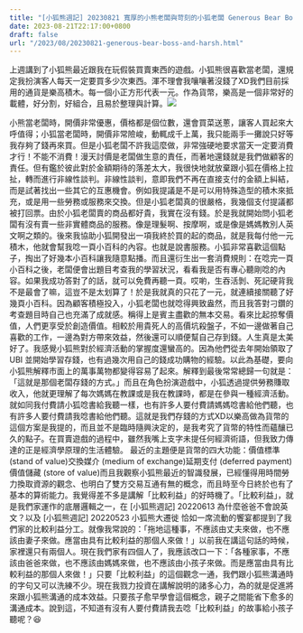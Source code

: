 ```yaml
---
title: "[小狐熊週記] 20230821 寬厚的小熊老闆與苛刻的小狐老闆 Generous Bear Boss and Harsh Fox Boss"
date: 2023-08-21T22:17:00+0800
draft: false
url: "/2023/08/20230821-generous-bear-boss-and-harsh.html"
---
```





上週講到了小狐熊最近跟我在玩假裝買賣東西的遊戲。小狐熊很喜歡當老闆，還規定我扮演客人每天一定要買多少次東西。渾不理會我嚷嚷著沒錢了XD我們目前採用的通貨是樂高積木。每一個小正方形代表一元。作為貨幣，樂高是一個非常好的載體，好分割，好組合，且易於整理與計算。![](https://blogger.googleusercontent.com/img/b/R29vZ2xl/AVvXsEge52rZebYQ_WvvpPVO-XZydltYhl67zYNR_773XI0MPOI8o0fP-xm5NfdPWXJI0KAJC8kvR05sxfVFPd9GKWdo1O24QuuT4-9bAD6T_3wZ_nXqjbSL3LBsGqJTEoJ6tbfHOe6G38yKEcfErawFkqIq0ajK6XZgQ7YLQw43w3mx7urU6AYcqxTeoGt8niQ/s320/PXL_20230821_141516132.jpg)

小熊當老闆時，開價非常優惠，價格都是個位數，還會買菜送蔥，讓客人買起來大呼值得；小狐當老闆時，開價非常險峻，動輒成千上萬，我只能兩手一攤說只好等我存夠了錢再來買。但是小狐老闆不許我這麼做，非常強硬地要求當天一定要消費才行！不能不消費！漫天討價是老闆做生意的責任，而著地還錢就是我們做顧客的責任。但有鑑於彼此對於金額期待的落差太大，我很快地就放棄跟小狐在價格上拉扯，轉而進行非線性談判。非線性談判，意即我們不再在直接支付的金額上糾結，而是試著找出一些其它的互惠機會。例如我提議是不是可以用特殊造型的積木來抵充，或是用一些勞務或服務來交換。但是小狐老闆真的很嚴格，我幾個支付提議都被打回票。由於小狐老闆賣的商品都好貴，我實在沒有錢。於是我就開始問小狐老闆有沒有賣一些非實體商品的服務。像是理髮啊、按摩啊，或是像是媽媽教別人英文啊之類的。後來我協助小狐開發出一項我終於買的起的商品，就是我每付他一元積木，他就會幫我唸一頁小百科的內容。也就是說書服務。小狐非常喜歡這個點子，掏出了好幾本小百科讓我隨意點播。而且還衍生出一套消費規則：在唸完一頁小百科之後，老闆便會出題目考查我的學習狀況，看看我是否有專心聽剛唸的內容。如果我成功答對了的話，就可以免費再聽一頁。哎喲，生吞活剝、死記硬背我不是最會了嘛，這豈不是太划算了！於是我就真的只花了一元，就連續接關聽了好幾頁小百科。因為顧客積極投入，小狐老闆也就唸得興致盎然，而且我答對刁鑽的考查題目時自己也充滿了成就感。稱得上是賓主盡歡的無本交易。看來比起掠奪價值，人們更享受於創造價值。相較於用貴死人的高價坑殺盤子，不如一邊做著自己喜歡的工作，一邊為對方帶來效益，然後還可以順便幫自己存到錢。人生真是太美好了。我感覺小狐熊對於經濟活動的掌握度還蠻高的。因為他們從去年開始領取了 UBI 並開始學習存錢，也有過幾次用自己的錢成功購物的經驗。以此為基礎，要向小狐熊解釋市面上的萬事萬物都變得容易了起來。解釋到最後常常總歸一句就是：「這就是那個老闆存錢的方式。」而且在角色扮演遊戲中，小狐透過提供勞務賺取收入，他就更理解了每次媽媽在教課或是我在教課時，都是在參與一種經濟活動。就如同我付費請小狐唸書給我聽一樣，也有許多人要付費請媽媽唸書給他們聽，也有許多人要付費請我唸書給他們聽。這就是我們存錢的方式XD以樂高做為貨幣的這個方案是我提的，而且並不是臨時隨興決定的，是我考究了貨幣的特性而蘊釀已久的點子。在買賣遊戲的過程中，雖然我嘴上支字未提任何經濟術語，但我致力傳達的正是經濟學原理的生活體驗。 最近的主題便是貨幣的四大功能：價值標準 (stand of value)交換媒介 (medium of exchange)延期支付 (deferred payment)價值儲藏 (store of value)而且我觀察小狐熊最近的智識發展，已經懂得用時間勞力換取資源的觀念、也明白了雙方交易互通有無的概念，而且時至今日終於也有了基本的算術能力。我覺得差不多是講解「比較利益」的好時機了。「比較利益」，就是我們家運作的底層邏輯之一，在 [小狐熊週記] 20220613 為什麼爸爸不會說英文？以及 [小狐熊週記] 20220523 小狐熊大遷徙 恰如一席流動的饗宴都提到了我們家的比較利益分工。就像我常說的：「拖地這種事，不應該由丈夫來做，也不應該由妻子來做。應當由具有比較利益的那個人來做！」以前我在講這句話的時候，家裡還只有兩個人。現在我們家有四個人了，我應該改口一下：「各種家事，不應該由爸爸來做，也不應該由媽媽來做，也不應該由小孩子來做。而是應當由具有比較利益的那個人來做！」只要「比較利益」的這個觀念一通，我們跟小狐熊溝通時的字句又可以洗練不少。現在我戮力投資在講解說明的諸多心力，為的就是促進將來跟小狐熊溝通的成本效益。只要孩子愈早學會這個概念，親子之間能省下愈多的溝通成本。說到這，不知道有沒有人要付費請我去唸「比較利益」的故事給小孩子聽呢？😆
